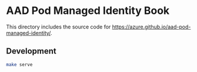 # AAD Pod Managed Identity Book

This directory includes the source code for https://azure.github.io/aad-pod-managed-identity/.

## Development

```bash
make serve
```
